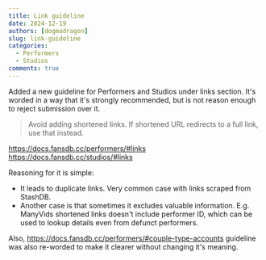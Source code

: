 ```yaml
---
title: Link guideline
date: 2024-12-19
authors: [dogmadragon]
slug: link-guideline
categories:
  - Performers
  - Studios
comments: true
---
```


Added a new guideline for Performers and Studios under links section. It's worded in a way that it's strongly recommended, but is not reason enough to reject submission over it. 

> Avoid adding shortened links. If shortened URL redirects to a full link, use that instead.

https://docs.fansdb.cc/performers/#links
https://docs.fansdb.cc/studios/#links

Reasoning for it is simple:

- It leads to duplicate links. Very common case with links scraped from StashDB.
- Another case is that sometimes it excludes valuable information. E.g. ManyVids shortened links doesn't include performer ID, which can be used to lookup details even from defunct performers. 

<!-- more -->

Also, https://docs.fansdb.cc/performers/#couple-type-accounts guideline was also re-worded to make it clearer without changing it's meaning. 